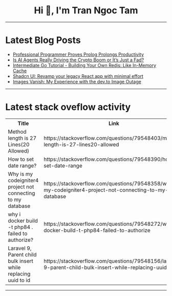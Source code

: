 <h1 align="center">Hi 👋, I'm Tran Ngoc Tam</h1>

---

# Latest Blog Posts 
<!-- BLOG-POST-LIST:START -->
- [Professional Programmer Proves Prolog Prolongs Productivity](https://dev.to/auroratide/professional-programmer-proves-prolog-prolongs-productivity-3oc9)
- [Is AI Agents Really Driving the Crypto Boom or It’s Just a Fad?](https://dev.to/lync/is-ai-agents-really-driving-the-crypto-boom-or-its-just-a-fad-42k9)
- [Intermediate Go Tutorial - Building Your Own Redis: Like In-Memory Cache](https://dev.to/vishaaxl/intermediate-go-tutorial-building-your-own-redis-like-in-memory-cache-5aa2)
- [Shadcn UI: Revamp your legacy React app with minimal effort](https://dev.to/theopinionateddev/shadcn-ui-revamp-your-legacy-react-app-with-minimal-effort-k19)
- [Images Vanish: My Experience with the dev.to Image Outage](https://dev.to/ankushppie/images-vanish-my-experience-with-the-devto-image-outage-f0g)
<!-- BLOG-POST-LIST:END -->

---

# Latest stack oveflow activity
<table>
  <tr><th>Title</th><th>Link</th></tr>
  <!-- STACKOVERFLOW:START --><tr><td>Method length is 27 Lines&lpar;20 Allowed&rpar;</td><td>https://stackoverflow.com/questions/79548403/method-length-is-27-lines20-allowed</td></tr><tr><td>How to set date range?</td><td>https://stackoverflow.com/questions/79548390/how-to-set-date-range</td></tr><tr><td>Why is my codeigniter4 project not connecting to my database</td><td>https://stackoverflow.com/questions/79548358/why-is-my-codeigniter4-project-not-connecting-to-my-database</td></tr><tr><td>why i docker build -t php84 . failed to authorize?</td><td>https://stackoverflow.com/questions/79548272/why-i-docker-build-t-php84-failed-to-authorize</td></tr><tr><td>Laravel 9, Parent child bulk insert while replacing uuid to id</td><td>https://stackoverflow.com/questions/79548156/laravel-9-parent-child-bulk-insert-while-replacing-uuid-to-id</td></tr><!-- STACKOVERFLOW:END -->
</table>

---



